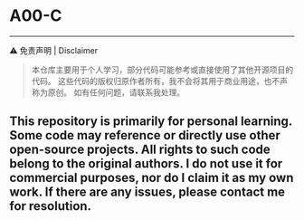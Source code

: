 # A00-C
---
⚠ 免责声明 | Disclaimer

> 本仓库主要用于个人学习，部分代码可能参考或直接使用了其他开源项目的代码。
这些代码的版权归原作者所有，我不会将其用于商业用途，也不声称为原创。
如有任何问题，请联系我处理。

This repository is primarily for personal learning. Some code may reference or directly use other open-source projects.
All rights to such code belong to the original authors. I do not use it for commercial purposes, nor do I claim it as my own work.
If there are any issues, please contact me for resolution.
---
